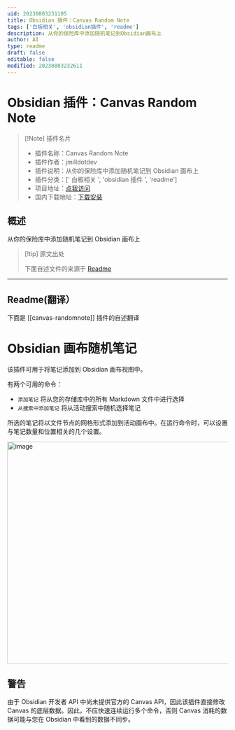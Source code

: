 ```yaml
---
uid: 20230803231105
title: Obsidian 插件：Canvas Random Note
tags: ['白板相关', 'obsidian插件', 'readme']
description: 从你的保险库中添加随机笔记到Obsidian画布上
author: AI
type: readme
draft: false
editable: false
modified: 20230803232611
---
```


# Obsidian 插件：Canvas Random Note

> [!Note] 插件名片
> - 插件名称：Canvas Random Note
> - 插件作者：jmilldotdev
> - 插件说明：从你的保险库中添加随机笔记到 Obsidian 画布上
> - 插件分类：[' 白板相关 ', 'obsidian 插件 ', 'readme']
> - 项目地址：[点我访问](https://github.com/jmilldotdev/obsidian-canvas-randomnote)
> - 国内下载地址：[下载安装](https://pkmer.cn/products/plugin/pluginMarket/?canvas-randomnote)

## 概述

从你的保险库中添加随机笔记到 Obsidian 画布上

> [!tip] 原文出处
>
>下面自述文件的来源于 [Readme](https://ghproxy.net/https://raw.githubusercontent.com/jmilldotdev/obsidian-canvas-randomnote/master/README.md)
>

---

## Readme(翻译）

下面是 [[canvas-randomnote]] 插件的自述翻译

# Obsidian 画布随机笔记

该插件可用于将笔记添加到 Obsidian 画布视图中。

有两个可用的命令：

- `添加笔记` 将从您的存储库中的所有 Markdown 文件中进行选择
- `从搜索中添加笔记` 将从活动搜索中随机选择笔记

所选的笔记将以文件节点的网格形式添加到活动画布中。在运行命令时，可以设置与笔记数量和位置相关的几个设置。

<img width="507" alt="image" src="https://user-images.githubusercontent.com/33093632/206282118-f7a2e70c-5fbb-448e-950c-e0a56654bfe8.png">

## 警告

由于 Obsidian 开发者 API 中尚未提供官方的 Canvas API，因此该插件直接修改 Canvas 的底层数据。因此，不应快速连续运行多个命令，否则 Canvas 消耗的数据可能与您在 Obsidian 中看到的数据不同步。
